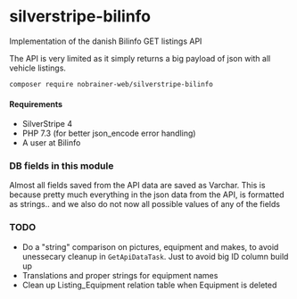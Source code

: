 # silverstripe-bilinfo
Implementation of the danish Bilinfo GET listings API

The API is very limited as it simply returns a big payload of json with all vehicle listings.

```
composer require nobrainer-web/silverstripe-bilinfo
```

#### Requirements

- SilverStripe 4
- PHP 7.3 (for better json_encode error handling)
- A user at Bilinfo

### DB fields in this module
Almost all fields saved from the API data are saved as Varchar. 
This is because pretty much everything in the json data from the API, is formatted as strings.. and we also do not now all possible values of any of the fields

### TODO
- Do a "string" comparison on pictures, equipment and makes, to avoid unessecary cleanup in `GetApiDataTask`. Just to avoid big ID column build up
- Translations and proper strings for equipment names
- Clean up Listing_Equipment relation table when Equipment is deleted 